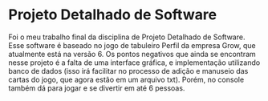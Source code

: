 # Projeto Detalhado de Software
Foi o meu trabalho final da disciplina de Projeto Detalhado de Software.
Esse software é baseado no jogo de tabuleiro Perfil da empresa Grow, que atualmente está na versão 6. Os pontos negativos que ainda se encontram nesse projeto é a falta de uma interface gráfica, e implementação utilizando banco de dados (isso irá facilitar no processo de adição e manuseio das cartas do jogo, que agora estão em um arquivo txt). Porém, no console também dá para jogar e se divertir em até 6 pessoas.
